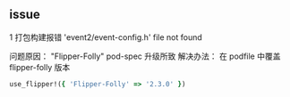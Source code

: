 ## issue 

1 打包构建报错 'event2/event-config.h' file not found

问题原因： "Flipper-Folly" pod-spec 升级所致
解决办法： 在 podfile 中覆盖 flipper-folly 版本

``` ruby
use_flipper!({ 'Flipper-Folly' => '2.3.0' })
```

